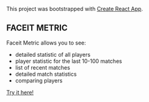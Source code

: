 This project was bootstrapped with [Create React App](https://github.com/facebook/create-react-app).

## FACEIT METRIC

Faceit Metric allows you to see: 

* detailed statistic of all players
* player statistic for the last 10-100 matches
* list of recent matches
* detailed match statistics
* comparing players

[Try it here!](http://faceit-metric.ru/)
